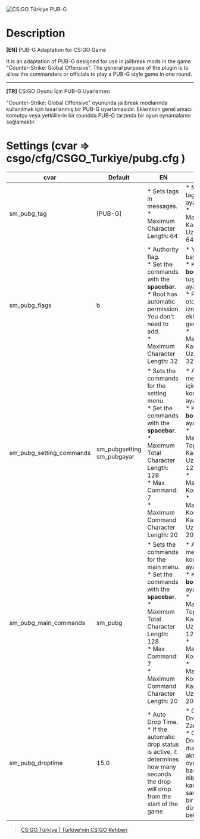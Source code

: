 ![CS:GO Türkiye PUB-G](/images/pubg.png)

# Description

**[EN]** PUB-G Adaptation for CS:GO Game

It is an adaptation of PUB-G designed for use in jailbreak mods in the game "Counter-Strike: Global Offensive". The general purpose of the plugin is to allow the commanders or officials to play a PUB-G style game in one round.

--------------------
**[TR]** CS:GO Oyunu İçin PUB-G Uyarlaması

"Counter-Strike: Global Offensive" oyununda jailbreak modlarında kullanılmak için tasarlanmış bir PUB-G uyarlamasıdır. Eklentinin genel amacı komutçu veya yetkililerin bir roundda PUB-G tarzında bir oyun oynamalarını sağlamaktır.

# Settings (cvar => csgo/cfg/CSGO_Turkiye/pubg.cfg )

| cvar          | Default       | EN            | TR            |
| ------------- | ------------- | ------------- | ------------- |
| sm_pubg_tag | [PUB-G] | * Sets tags in messages.<br>* Maximum  Character Length: 64 | * Mesaj taglarını ayarlar.<br>* Maksimum Karakter Uzunluğu: 64 |
| sm_pubg_flags | b | * Authority flag.<br>* Set the commands with the **spacebar**.<br>* Root has automatic permission. You don't need to add.<br>* Maximum Character Length: 32 | * Yetki bayrağı.<br>* Komutları **boşluk** tuşuyla ayarlayın.<br>* Root'un otomatik izni vardır, eklemenize gerek yok.<br>* Maksimum Karakter Uzunluğu: 32 |
| sm_pubg_setting_commands | sm_pubgsetting sm_pubgayar | * Sets the commands for the setting menu.<br>* Set the commands with the **spacebar**.<br>* Maximum Total Character Length: 128<br>*  Max Command: 7<br>* Maximum Command Character Length: 20 | * Ayar menüsü için komutları ayarlar.<br>* Komutları **boşluk** ile ayarlayın.<br>* Maksimum Toplam Karakter Uzunluğu: 128<br>* Maksimum Komut: 7<br>* Maksimum Komut Karakter Uzunluğu: 20 |
| sm_pubg_main_commands | sm_pubg | * Sets the commands for the main menu.<br>* Set the commands with the **spacebar**.<br>* Maximum Total Character Length: 128<br>* Max Command: 7<br>* Maximum Command Character Length: 20 | * Ana menü için komutları ayarlar.<br>* Komutları **boşluk** ile ayarlayın.<br>* Maksimum Toplam Karakter Uzunluğu: 128<br>* Maksimum Komut: 7<br>* Maksimum Komut Karakter Uzunluğu: 20 |
| sm_pubg_droptime | 15.0 | * Auto Drop Time. <br>* If the automatic drop status is active, it determines how many seconds the drop will drop from the start of the game. | * Otomatik Drop Zamanı.<br>* Otomatik Drop durumu aktif ise oyun başladıktan itibaren kaç saniyede bir drop düşeceğini belirler. |

> [CS:GO Türkiye | Türkiye'nin CS:GO Rehberi](https://csgo-turkiye.com/)

